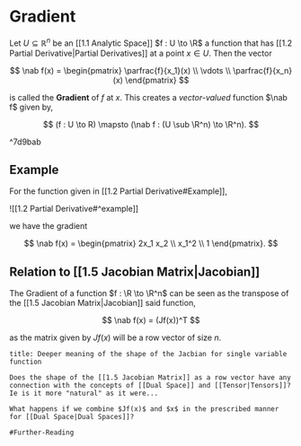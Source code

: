 # Gradient

Let $U \subseteq \mathbb{R}^n$ be an [[1.1 Analytic Space]] $f : U \to \R$ a function that has [[1.2 Partial Derivative|Partial Derivatives]] at a point $x \in U$. Then the vector 

$$
\nab f(x) = \begin{pmatrix}
	\parfrac{f}{x_1}(x) \\
	\vdots \\
	\parfrac{f}{x_n}(x)
\end{pmatrix}
$$ 

is called the **Gradient** of $f$ at $x$. This creates a *vector-valued* function $\nab f$ given by,

$$
(f : U \to R) \mapsto (\nab f : (U \sub \R^n) \to \R^n).
$$

^7d9bab

## Example

For the function given in [[1.2 Partial Derivative#Example]],

![[1.2 Partial Derivative#^example]]

we have the gradient

$$
\nab f(x) = \begin{pmatrix}
	2x_1 x_2 \\
	x_1^2 \\
	1
\end{pmatrix}.
$$

## Relation to [[1.5 Jacobian Matrix|Jacobian]]

The Gradient of a function $f : \R \to \R^n$ can be seen as the transpose of the [[1.5 Jacobian Matrix|Jacobian]] said function,

$$
\nab f(x) = (Jf(x))^T
$$

as the matrix given by $Jf(x)$ will be a row vector of size $n$.

```ad-question
title: Deeper meaning of the shape of the Jacbian for single variable function

Does the shape of the [[1.5 Jacobian Matrix]] as a row vector have any connection with the concepts of [[Dual Space]] and [[Tensor|Tensors]]? Ie is it more "natural" as it were...

What happens if we combine $Jf(x)$ and $x$ in the prescribed manner for [[Dual Space|Dual Spaces]]?

#Further-Reading 
```
